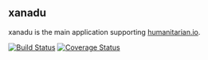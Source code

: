 ## xanadu
xanadu is the main application supporting [humanitarian.io](http://humanitarian.io).

[![Build Status](https://travis-ci.org/luiscape/hio-app.svg)](https://travis-ci.org/luiscape/hio-app) [![Coverage Status](https://coveralls.io/repos/luiscape/hio-app/badge.svg)](https://coveralls.io/r/luiscape/hio-app)
